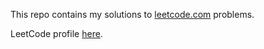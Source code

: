 This repo contains my solutions to [leetcode.com](https://leetcode.com) problems.  

LeetCode profile [here](https://leetcode.com/axelu).  
